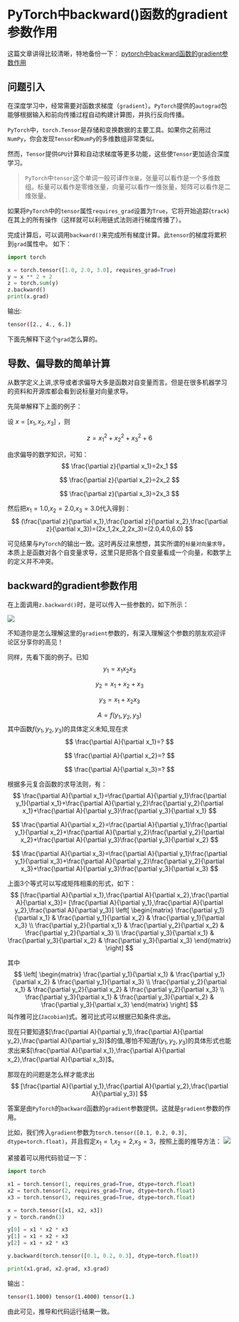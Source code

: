 # PyTorch中backward()函数的gradient参数作用

这篇文章讲得比较清晰，特地备份一下： [pytorch中backward函数的gradient参数作用](https://www.cnblogs.com/zhouyang209117/p/11023160.html)

## 问题引入

在深度学习中，经常需要对函数求梯度（`gradient`）。`PyTorch`提供的`autograd`包能够根据输入和前向传播过程自动构建计算图，并执行反向传播。

`PyTorch`中，`torch.Tensor`是存储和变换数据的主要工具。如果你之前用过`NumPy`，你会发现`Tensor`和`NumPy`的多维数组非常类似。

然而，`Tensor`提供`GPU`计算和自动求梯度等更多功能，这些使`Tensor`更加适合深度学习。

> `PyTorch`中`tensor`这个单词一般可译作`张量`，张量可以看作是一个多维数组。标量可以看作是零维张量，向量可以看作一维张量，矩阵可以看作是二维张量。

如果将`PyTorch`中的`tensor`属性`requires_grad`设置为`True`，它将开始追踪(`track`)在其上的所有操作（这样就可以利用链式法则进行梯度传播了）。  

完成计算后，可以调用`backward()`来完成所有梯度计算。此`tensor`的梯度将累积到`grad`属性中。 如下：
```python
import torch

x = torch.tensor([1.0, 2.0, 3.0], requires_grad=True)
y = x ** 2 + 2
z = torch.sum(y)
z.backward()
print(x.grad)
```
输出:
```bash
tensor([2., 4., 6.])
```
下面先解释下这个`grad`怎么算的。

## 导数、偏导数的简单计算

从数学定义上讲,求导或者求偏导大多是函数对自变量而言。但是在很多机器学习的资料和开源库都会看到说标量对向量求导。 

先简单解释下上面的例子：

设 $x=[x_1,x_2,x_3]$ ，则

$$
z=x_1^2+x_2^2+x_3^2+6
$$

由求偏导的数学知识，可知：
$$
\frac{\partial z}{\partial x_1}=2x_1
$$

$$
\frac{\partial z}{\partial x_2}=2x_2
$$

$$
\frac{\partial z}{\partial x_3}=2x_3
$$

然后把$x_1=1.0$,$x_2=2.0$,$x_3=3.0$代入得到：
$$
(\frac{\partial z}{\partial x_1},\frac{\partial z}{\partial x_2},\frac{\partial z}{\partial x_3})=(2x_1,2x_2,2x_3)=(2.0,4.0,6.0)
$$

可见结果与`PyTorch`的输出一致。这时再反过来想想，其实所谓的`标量对向量求导`，本质上是函数对各个自变量求导，这里只是把各个自变量看成一个向量，和数学上的定义并不冲突。

## backward的gradient参数作用

在上面调用`z.backward()`时，是可以传入一些参数的，如下所示：

![](https://img2020.cnblogs.com/blog/1546632/202110/1546632-20211016174351282-1644733166.png)

不知道你是怎么理解这里的`gradient`参数的，有深入理解这个参数的朋友欢迎评论区分享你的高见！

同样，先看下面的例子。已知
$$
y_1=x_1x_2x_3
$$

$$
y_2=x_1+x_2+x_3
$$

$$
y_3=x_1+x_2x_3
$$

$$
A=f(y_1,y_2,y_3)
$$
其中函数$f(y_1,y_2,y_3)$的具体定义未知,现在求
$$
\frac{\partial A}{\partial x_1}=?
$$

$$
\frac{\partial A}{\partial x_2}=?
$$

$$
\frac{\partial A}{\partial x_3}=?
$$

根据多元复合函数的求导法则，有：
$$
\frac{\partial A}{\partial x_1}=\frac{\partial A}{\partial y_1}\frac{\partial y_1}{\partial x_1}+\frac{\partial A}{\partial y_2}\frac{\partial y_2}{\partial x_1}+\frac{\partial A}{\partial y_3}\frac{\partial y_3}{\partial x_1}
$$

$$
\frac{\partial A}{\partial x_2}=\frac{\partial A}{\partial y_1}\frac{\partial y_1}{\partial x_2}+\frac{\partial A}{\partial y_2}\frac{\partial y_2}{\partial x_2}+\frac{\partial A}{\partial y_3}\frac{\partial y_3}{\partial x_2}
$$

$$
\frac{\partial A}{\partial x_3}=\frac{\partial A}{\partial y_1}\frac{\partial y_1}{\partial x_3}+\frac{\partial A}{\partial y_2}\frac{\partial y_2}{\partial x_3}+\frac{\partial A}{\partial y_3}\frac{\partial y_3}{\partial x_3}
$$

上面3个等式可以写成矩阵相乘的形式，如下：
$$
[\frac{\partial A}{\partial x_1},\frac{\partial A}{\partial x_2},\frac{\partial A}{\partial x_3}]=
[\frac{\partial A}{\partial y_1},\frac{\partial A}{\partial y_2},\frac{\partial A}{\partial y_3}]
\left[
\begin{matrix}
\frac{\partial y_1}{\partial x_1} & \frac{\partial y_1}{\partial x_2} & \frac{\partial y_1}{\partial x_3}  \\
\frac{\partial y_2}{\partial x_1} & \frac{\partial y_2}{\partial x_2} & \frac{\partial y_2}{\partial x_3}  \\
\frac{\partial y_3}{\partial x_1} & \frac{\partial y_3}{\partial x_2} & \frac{\partial y_3}{\partial x_3}
\end{matrix}
\right]
$$

其中
$$
\left[
\begin{matrix}
\frac{\partial y_1}{\partial x_1} & \frac{\partial y_1}{\partial x_2} & \frac{\partial y_1}{\partial x_3}  \\
\frac{\partial y_2}{\partial x_1} & \frac{\partial y_2}{\partial x_2} & \frac{\partial y_2}{\partial x_3}  \\
\frac{\partial y_3}{\partial x_1} & \frac{\partial y_3}{\partial x_2} & \frac{\partial y_3}{\partial x_3}
\end{matrix}
\right]
$$
叫作雅可比(`Jacobian`)式。雅可比式可以根据已知条件求出。

现在只要知道$[\frac{\partial A}{\partial y_1},\frac{\partial A}{\partial y_2},\frac{\partial A}{\partial y_3}]$的值,哪怕不知道$f(y_1,y_2,y_3)$的具体形式也能求出来$[\frac{\partial A}{\partial x_1},\frac{\partial A}{\partial x_2},\frac{\partial A}{\partial x_3}]$。

那现在的问题是怎么样才能求出
$$
[\frac{\partial A}{\partial y_1},\frac{\partial A}{\partial y_2},\frac{\partial A}{\partial y_3}]
$$

答案是由`PyTorch`的`backward`函数的`gradient`参数提供。这就是`gradient`参数的作用。

比如，我们传入`gradient`参数为`torch.tensor([0.1, 0.2, 0.3], dtype=torch.float)`，并且假定$x_1=1$,$x_2=2$,$x_3=3$，按照上面的推导方法：
![](https://img2020.cnblogs.com/blog/1546632/202110/1546632-20211018142917485-127081114.png)

紧接着可以用代码验证一下：
```python
import torch

x1 = torch.tensor(1, requires_grad=True, dtype=torch.float)
x2 = torch.tensor(2, requires_grad=True, dtype=torch.float)
x3 = torch.tensor(3, requires_grad=True, dtype=torch.float)

x = torch.tensor([x1, x2, x3])
y = torch.randn(3)

y[0] = x1 * x2 * x3
y[1] = x1 + x2 + x3
y[2] = x1 + x2 * x3

y.backward(torch.tensor([0.1, 0.2, 0.3], dtype=torch.float))

print(x1.grad, x2.grad, x3.grad)
```
输出：
```bash
tensor(1.1000) tensor(1.4000) tensor(1.)
```
由此可见，推导和代码运行结果一致。

